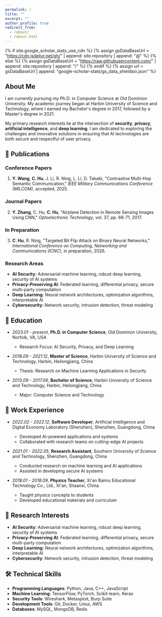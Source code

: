 ```yaml
---
permalink: /
title: ""
excerpt: ""
author_profile: true
redirect_from: 
  - /about/
  - /about.html
---
```


{% if site.google_scholar_stats_use_cdn %}
{% assign gsDataBaseUrl = "https://cdn.jsdelivr.net/gh/" | append: site.repository | append: "@" %}
{% else %}
{% assign gsDataBaseUrl = "https://raw.githubusercontent.com/" | append: site.repository | append: "/" %}
{% endif %}
{% assign url = gsDataBaseUrl | append: "google-scholar-stats/gs_data_shieldsio.json" %}

<span class='anchor' id='about-me'></span>

## About Me

I am currently pursuing my Ph.D. in Computer Science at Old Dominion University. My academic journey began at Harbin University of Science and Technology, where I earned my Bachelor's degree in 2017, followed by a Master's degree in 2021.

My primary research interests lie at the intersection of **security**, **privacy**, **artificial intelligence**, and **deep learning**. I am dedicated to exploring the challenges and innovative solutions in ensuring that AI technologies are both secure and respectful of user privacy.

<span class='anchor' id='-publications'></span>

## 📝 Publications 

### Conference Papers

1. **Y. Wang**, **C. Hu**, J. Li, R. Ning, L. Li, D. Takabi, "Contrastive Multi-Hop Semantic Communication," *IEEE Military Communications Conference (MILCOM)*, accepted, 2025.

### Journal Papers

2. **Y. Zhang**, C. Hu, **C. Hu**, "Airplane Detection in Remote Sensing Images Using CNN," *Optoelectronic Technology*, vol. 37, pp. 66-71, 2017.

### In Preparation

3. **C. Hu**, R. Ning, "Targeted Bit Flip Attack on Binary Neural Networks," *International Conference on Computing, Networking and Communications (ICNC)*, in preparation, 2026.

### Research Areas

- **AI Security**: Adversarial machine learning, robust deep learning, security of AI systems
- **Privacy-Preserving AI**: Federated learning, differential privacy, secure multi-party computation
- **Deep Learning**: Neural network architectures, optimization algorithms, interpretable AI
- **Cybersecurity**: Network security, intrusion detection, threat modeling

<!-- I have published some papers https://scholar.google.com/citations?user=F6LakZwAAAAJ. with <a href='https://scholar.google.com/citations?user=F6LakZwAAAAJ'>google scholar citations <strong><span id='total_cit'>260000+</span></strong></a> (You can also use google scholar badge <a href='https://scholar.google.com/citations?user=F6LakZwAAAAJ'><img src="https://img.shields.io/endpoint?url={{ url | url_encode }}&logo=Google%20Scholar&labelColor=f6f6f6&color=9cf&style=flat&label=citations"></a>). -->


<!-- # 🔥 News
- *2022.02*: &nbsp;🎉🎉 Lorem ipsum dolor sit amet, consectetur adipiscing elit. Vivamus ornare aliquet ipsum, ac tempus justo dapibus sit amet. 
- *2022.02*: &nbsp;🎉🎉 Lorem ipsum dolor sit amet, consectetur adipiscing elit. Vivamus ornare aliquet ipsum, ac tempus justo dapibus sit amet.  -->
<!-- 
# 📝 Publications 

<div class='paper-box'><div class='paper-box-image'><div><div class="badge">CVPR 2016</div><img src='images/500x300.png' alt="sym" width="100%"></div></div>
<div class='paper-box-text' markdown="1"> -->

<!-- [Deep Residual Learning for Image Recognition](https://openaccess.thecvf.com/content_cvpr_2016/papers/He_Deep_Residual_Learning_CVPR_2016_paper.pdf)

**Kaiming He**, Xiangyu Zhang, Shaoqing Ren, Jian Sun

[**Project**](https://scholar.google.com/citations?view_op=view_citation&hl=zh-CN&user=DhtAFkwAAAAJ&citation_for_view=DhtAFkwAAAAJ:ALROH1vI_8AC) <strong><span class='show_paper_citations' data='DhtAFkwAAAAJ:ALROH1vI_8AC'></span></strong>
- Lorem ipsum dolor sit amet, consectetur adipiscing elit. Vivamus ornare aliquet ipsum, ac tempus justo dapibus sit amet. 
</div>
</div>

- [Lorem ipsum dolor sit amet, consectetur adipiscing elit. Vivamus ornare aliquet ipsum, ac tempus justo dapibus sit amet](https://github.com), A, B, C, **CVPR 2020**

# 🎖 Honors and Awards
- *2021.10* Lorem ipsum dolor sit amet, consectetur adipiscing elit. Vivamus ornare aliquet ipsum, ac tempus justo dapibus sit amet. 
- *2021.09* Lorem ipsum dolor sit amet, consectetur adipiscing elit. Vivamus ornare aliquet ipsum, ac tempus justo dapibus sit amet.  -->

<span class='anchor' id='-educations'></span>

## 📖 Education

- *2023.01 - present*, **Ph.D. in Computer Science**, Old Dominion University, Norfolk, VA, USA
  - Research Focus: AI Security, Privacy, and Deep Learning
  
- *2018.09 - 2021.12*, **Master of Science**, Harbin University of Science and Technology, Harbin, Heilongjiang, China
  - Thesis: Research on Machine Learning Applications in Security
  
- *2013.09 - 2017.06*, **Bachelor of Science**, Harbin University of Science and Technology, Harbin, Heilongjiang, China
  - Major: Computer Science and Technology

<!-- # 💬 Invited Talks
- *2021.06*, Lorem ipsum dolor sit amet, consectetur adipiscing elit. Vivamus ornare aliquet ipsum, ac tempus justo dapibus sit amet. 
- *2021.03*, Lorem ipsum dolor sit amet, consectetur adipiscing elit. Vivamus ornare aliquet ipsum, ac tempus justo dapibus sit amet.  \| [\[video\]](https://github.com/)

# 💻 Internships
- *2019.05 - 2020.02*, [Lorem](https://github.com/), China. -->
<span class='anchor' id='-work-experience'></span>

## 💼 Work Experience

- *2022.02 - 2022.12*, **Software Developer**, Artificial Intelligence and Digital Economy Laboratory (Shenzhen), Shenzhen, Guangdong, China
  - Developed AI-powered applications and systems
  - Collaborated with research teams on cutting-edge AI projects
  
- *2021.01 - 2022.05*, **Research Assistant**, Southern University of Science and Technology, Shenzhen, Guangdong, China
  - Conducted research on machine learning and AI applications
  - Assisted in developing secure AI systems
  
- *2018.01 - 2018.09*, **Physics Teacher**, Xi'an Baimu Educational Technology Co., Ltd., Xi'an, Shaanxi, China
  - Taught physics concepts to students
  - Developed educational materials and curriculum

## 🔬 Research Interests

- **AI Security**: Adversarial machine learning, robust deep learning, security of AI systems
- **Privacy-Preserving AI**: Federated learning, differential privacy, secure multi-party computation
- **Deep Learning**: Neural network architectures, optimization algorithms, interpretable AI
- **Cybersecurity**: Network security, intrusion detection, threat modeling

## 🛠 Technical Skills

- **Programming Languages**: Python, Java, C++, JavaScript
- **Machine Learning**: TensorFlow, PyTorch, Scikit-learn, Keras
- **Security Tools**: Wireshark, Metasploit, Burp Suite
- **Development Tools**: Git, Docker, Linux, AWS
- **Databases**: MySQL, MongoDB, Redis  